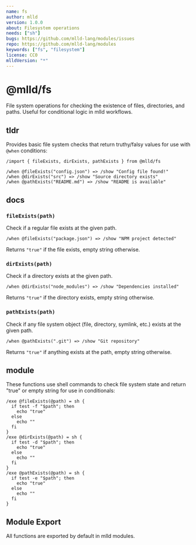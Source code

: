```yaml
---
name: fs
author: mlld
version: 1.0.0
about: Filesystem operations
needs: ["sh"]
bugs: https://github.com/mlld-lang/modules/issues
repo: https://github.com/mlld-lang/modules
keywords: ["fs", "filesystem"]
license: CC0
mlldVersion: "*"
---
```


# @mlld/fs

File system operations for checking the existence of files, directories, and paths. Useful for conditional logic in mlld workflows.

## tldr

Provides basic file system checks that return truthy/falsy values for use with `@when` conditions:

```mlld
/import { fileExists, dirExists, pathExists } from @mlld/fs

/when @fileExists("config.json") => /show "Config file found!"
/when @dirExists("src") => /show "Source directory exists"
/when @pathExists("README.md") => /show "README is available"
```

## docs

### `fileExists(path)`

Check if a regular file exists at the given path.

```mlld
/when @fileExists("package.json") => /show "NPM project detected"
```

Returns `"true"` if the file exists, empty string otherwise.

### `dirExists(path)`

Check if a directory exists at the given path.

```mlld
/when @dirExists("node_modules") => /show "Dependencies installed"
```

Returns `"true"` if the directory exists, empty string otherwise.

### `pathExists(path)`

Check if any file system object (file, directory, symlink, etc.) exists at the given path.

```mlld
/when @pathExists(".git") => /show "Git repository"
```

Returns `"true"` if anything exists at the path, empty string otherwise.

## module

These functions use shell commands to check file system state and return "true" or empty string for use in conditionals:

```mlld-run
/exe @fileExists(@path) = sh {
  if test -f "$path"; then
    echo "true"
  else
    echo ""
  fi
}
/exe @dirExists(@path) = sh {
  if test -d "$path"; then
    echo "true"
  else
    echo ""
  fi
}
/exe @pathExists(@path) = sh {
  if test -e "$path"; then
    echo "true"
  else
    echo ""
  fi
}
```

## Module Export

All functions are exported by default in mlld modules.

